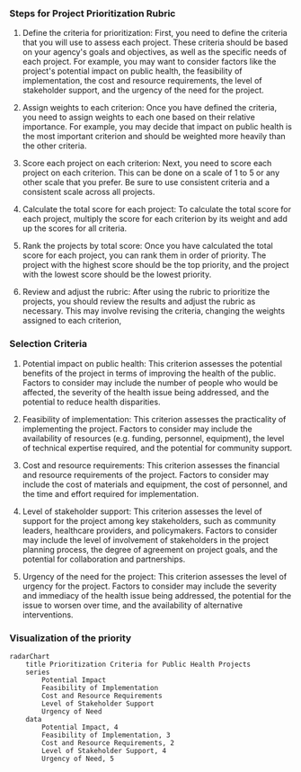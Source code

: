 ### Steps for Project Prioritization Rubric

1. Define the criteria for prioritization: First, you need to define the criteria that you will use to assess each project. These criteria should be based on your agency's goals and objectives, as well as the specific needs of each project. For example, you may want to consider factors like the project's potential impact on public health, the feasibility of implementation, the cost and resource requirements, the level of stakeholder support, and the urgency of the need for the project.

2. Assign weights to each criterion: Once you have defined the criteria, you need to assign weights to each one based on their relative importance. For example, you may decide that impact on public health is the most important criterion and should be weighted more heavily than the other criteria.

3. Score each project on each criterion: Next, you need to score each project on each criterion. This can be done on a scale of 1 to 5 or any other scale that you prefer. Be sure to use consistent criteria and a consistent scale across all projects.

4. Calculate the total score for each project: To calculate the total score for each project, multiply the score for each criterion by its weight and add up the scores for all criteria.

5. Rank the projects by total score: Once you have calculated the total score for each project, you can rank them in order of priority. The project with the highest score should be the top priority, and the project with the lowest score should be the lowest priority.

6. Review and adjust the rubric: After using the rubric to prioritize the projects, you should review the results and adjust the rubric as necessary. This may involve revising the criteria, changing the weights assigned to each criterion,


### Selection Criteria

1. Potential impact on public health: This criterion assesses the potential benefits of the project in terms of improving the health of the public. Factors to consider may include the number of people who would be affected, the severity of the health issue being addressed, and the potential to reduce health disparities.

2. Feasibility of implementation: This criterion assesses the practicality of implementing the project. Factors to consider may include the availability of resources (e.g. funding, personnel, equipment), the level of technical expertise required, and the potential for community support.

3. Cost and resource requirements: This criterion assesses the financial and resource requirements of the project. Factors to consider may include the cost of materials and equipment, the cost of personnel, and the time and effort required for implementation.

4. Level of stakeholder support: This criterion assesses the level of support for the project among key stakeholders, such as community leaders, healthcare providers, and policymakers. Factors to consider may include the level of involvement of stakeholders in the project planning process, the degree of agreement on project goals, and the potential for collaboration and partnerships.

5. Urgency of the need for the project: This criterion assesses the level of urgency for the project. Factors to consider may include the severity and immediacy of the health issue being addressed, the potential for the issue to worsen over time, and the availability of alternative interventions.

### Visualization of the priority

```mermaid
radarChart
    title Prioritization Criteria for Public Health Projects
    series
        Potential Impact
        Feasibility of Implementation
        Cost and Resource Requirements
        Level of Stakeholder Support
        Urgency of Need
    data
        Potential Impact, 4
        Feasibility of Implementation, 3
        Cost and Resource Requirements, 2
        Level of Stakeholder Support, 4
        Urgency of Need, 5

